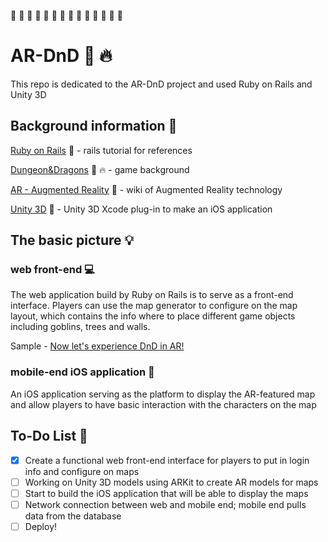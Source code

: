 :gem: :gem: :gem: :gem: :gem: :gem: :gem: :gem: :gem: :gem: :gem: :gem: :gem: :gem:

# AR-DnD :dragon: :fire:

This repo is dedicated to the AR-DnD project and used Ruby on Rails and Unity 3D

## Background information :book:

[Ruby on Rails](https://www.railstutorial.org/book) :blue_book: - rails tutorial for references

[Dungeon&Dragons](http://dnd.wizards.com/) :dragon: :fire: - game background

[AR - Augmented Reality](https://en.wikipedia.org/wiki/Augmented_reality) :rainbow: - wiki of Augmented Reality technology

[Unity 3D](https://www.youtube.com/watch?v=2cjnzFEBBiA) :rocket: - Unity 3D Xcode plug-in to make an iOS application

## The basic picture :bulb:

### web front-end :computer:

The web application build by Ruby on Rails is to serve as a front-end interface. Players can use the map generator to configure on the map layout, which contains the info where to place different game objects including goblins, trees and walls.

Sample - [Now let's experience DnD in AR!](https://augmented-dnd-immersion.herokuapp.com/)

### mobile-end iOS application :iphone:

An iOS application serving as the platform to display the AR-featured map and allow players to have basic interaction with the characters on the map

## To-Do List :pencil:

- [X] Create a functional web front-end interface for players to put in login info and configure on maps
- [ ] Working on Unity 3D models using ARKit to create AR models for maps
- [ ] Start to build the iOS application that will be able to display the maps
- [ ] Network connection between web and mobile end; mobile end pulls data from the database
- [ ] Deploy!
